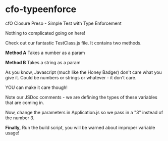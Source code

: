 cfo-typeenforce
===============

cfO Closure Preso - Simple Test with Type Enforcement

Nothing to complicated going on here!

Check out our fantastic TestClass.js file.  It contains two methods.

**Method A** Takes a number as a param

**Method B** Takes a string as a param

As you know, Javascript (much like the Honey Badger) don't care what you give it.
Could be numbers or strings or whatever - it don't care.

YOU can make it care though!

Note our JSDoc comments - we are defining the types of these variables that are coming in.

Now, change the parameters in Application.js so we pass in a "3" instead of the number 3.

**Finally,**
Run the build script, you will be warned about improper variable usage!